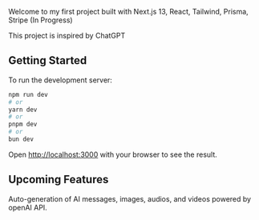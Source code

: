 Welcome to my first project built with Next.js 13, React, Tailwind, Prisma, Stripe (In Progress)

This project is inspired by ChatGPT

## Getting Started

To run the development server:

```bash
npm run dev
# or
yarn dev
# or
pnpm dev
# or
bun dev
```

Open [http://localhost:3000](http://localhost:3000) with your browser to see the result.


## Upcoming Features
Auto-generation of AI messages, images, audios, and videos powered by openAI API.


